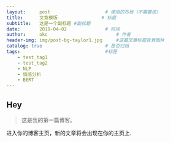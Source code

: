 ```yaml
---
layout:     post   				    # 使用的布局（不需要改）
title:      文章模版 				# 标题 
subtitle:   这是一个副标题 #副标题
date:       2019-04-02 				# 时间
author:     okc 						# 作者
header-img: img/post-bg-taylor1.jpg 	#这篇文章标题背景图片
catalog: true 						# 是否归档
tags:								#标签
    - test_tag1
    - test_tag2
	- NLP
	- 情感分析
	- BERT
---
```


## Hey
>这是我的第一篇博客。

进入你的博客主页，新的文章将会出现在你的主页上.
